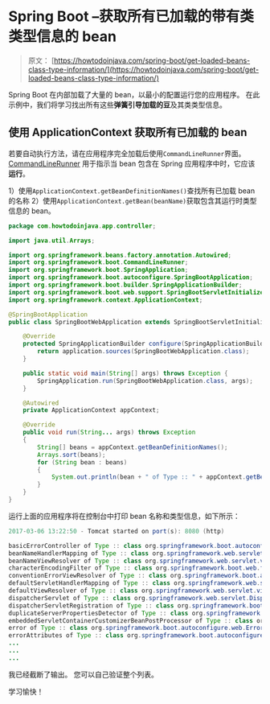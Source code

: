 # Spring Boot –获取所有已加载的带有类类型信息的 bean

> 原文： [https://howtodoinjava.com/spring-boot/get-loaded-beans-class-type-in​​formation/](https://howtodoinjava.com/spring-boot/get-loaded-beans-class-type-information/)

Spring Boot 在内部加载了大量的 bean，以最小的配置运行您的应用程序。 在此示例中，我们将学习找出所有这些**弹簧引导加载的豆**及其类类型信息。

## 使用 ApplicationContext 获取所有已加载的 bean

若要自动执行方法，请在应用程序完全加载后使用`CommandLineRunner`界面。 [CommandLineRunner](https://docs.spring.io/spring-boot/docs/current/api/org/springframework/boot/CommandLineRunner.html) 用于指示当 bean 包含在 Spring 应用程序中时，它应该**运行**。

1）使用`ApplicationContext.getBeanDefinitionNames()`查找所有已加载 bean 的名称
2）使用`ApplicationContext.getBean(beanName)`获取包含其运行时类型信息的 bean。

```java
package com.howtodoinjava.app.controller;

import java.util.Arrays;

import org.springframework.beans.factory.annotation.Autowired;
import org.springframework.boot.CommandLineRunner;
import org.springframework.boot.SpringApplication;
import org.springframework.boot.autoconfigure.SpringBootApplication;
import org.springframework.boot.builder.SpringApplicationBuilder;
import org.springframework.boot.web.support.SpringBootServletInitializer;
import org.springframework.context.ApplicationContext;

@SpringBootApplication
public class SpringBootWebApplication extends SpringBootServletInitializer implements CommandLineRunner {

	@Override
	protected SpringApplicationBuilder configure(SpringApplicationBuilder application) {
		return application.sources(SpringBootWebApplication.class);
	}

	public static void main(String[] args) throws Exception {
		SpringApplication.run(SpringBootWebApplication.class, args);
	}

	@Autowired
    private ApplicationContext appContext;

	@Override
    public void run(String... args) throws Exception 
	{
        String[] beans = appContext.getBeanDefinitionNames();
        Arrays.sort(beans);
        for (String bean : beans) 
        {
            System.out.println(bean + " of Type :: " + appContext.getBean(bean).getClass());
        }
    }
}

```

运行上面的应用程序将在控制台中打印 bean 名称和类型信息，如下所示：

```java
2017-03-06 13:22:50 - Tomcat started on port(s): 8080 (http)

basicErrorController of Type :: class org.springframework.boot.autoconfigure.web.BasicErrorController
beanNameHandlerMapping of Type :: class org.springframework.web.servlet.handler.BeanNameUrlHandlerMapping
beanNameViewResolver of Type :: class org.springframework.web.servlet.view.BeanNameViewResolver
characterEncodingFilter of Type :: class org.springframework.boot.web.filter.OrderedCharacterEncodingFilter
conventionErrorViewResolver of Type :: class org.springframework.boot.autoconfigure.web.DefaultErrorViewResolver
defaultServletHandlerMapping of Type :: class org.springframework.web.servlet.config.annotation.WebMvcConfigurationSupport$EmptyHandlerMapping
defaultViewResolver of Type :: class org.springframework.web.servlet.view.InternalResourceViewResolver
dispatcherServlet of Type :: class org.springframework.web.servlet.DispatcherServlet
dispatcherServletRegistration of Type :: class org.springframework.boot.web.servlet.ServletRegistrationBean
duplicateServerPropertiesDetector of Type :: class org.springframework.boot.autoconfigure.web.ServerPropertiesAutoConfiguration$DuplicateServerPropertiesDetector
embeddedServletContainerCustomizerBeanPostProcessor of Type :: class org.springframework.boot.context.embedded.EmbeddedServletContainerCustomizerBeanPostProcessor
error of Type :: class org.springframework.boot.autoconfigure.web.ErrorMvcAutoConfiguration$SpelView
errorAttributes of Type :: class org.springframework.boot.autoconfigure.web.DefaultErrorAttributes
...
...
...

```

我已经截断了输出。 您可以自己验证整个列表。

学习愉快！